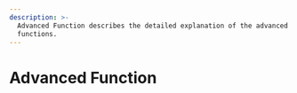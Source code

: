 ```yaml
---
description: >-
  Advanced Function describes the detailed explanation of the advanced
  functions.
---
```


# Advanced Function

